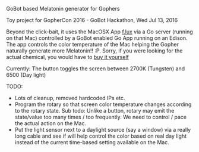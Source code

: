 GoBot based Melatonin generator for Gophers

Toy project for GopherCon 2016 - GoBot Hackathon, Wed Jul 13, 2016

Beyond the click-bait, it uses the MacOSX App [f.lux](https://justgetflux.com/) via a Go server (running on that Mac) controlled by a GoBot enabled Go App running on an Edison. The app controls the color temperature of the Mac helping the Gopher naturally generate more Melatonin!! :P. Sorry, if you were looking for the actual chemical, you would have to [buy it yourself](https://g.co/kgs/PJxBtD)

Currently: The button toggles the screen between 2700K (Tungsten) and 6500 (Day light)

TODO:

* Lots of cleanup, removed hardcoded IPs etc.
* Program the rotary so that screen color temperature changes according to the rotary state. Sub todo: Unlike a button, rotary may emit the state/value too many times / too frequently. We need to control / pace the actual action on the Mac.
* Put the light sensor next to a daylight source (say a window) via a really long cable and see if will help control the color based on real day light instead of the current time-based setting available on the Mac.


